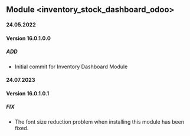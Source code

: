 ## Module <inventory_stock_dashboard_odoo>

#### 24.05.2022
#### Version 16.0.1.0.0
##### ADD
- Initial commit for Inventory Dashboard Module

#### 24.07.2023
#### Version 16.0.1.0.1
##### FIX
- The font size reduction problem when installing this module has been fixed.
